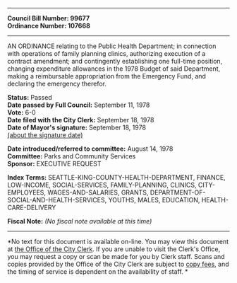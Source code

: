 * * * * *  
  
**Council Bill Number: [](#h0)[](#h2)99677**   
**Ordinance Number: 107668**  
  
* * * * *  
  
AN ORDINANCE relating to the Public Health Department; in connection with operations of family planning clinics, authorizing execution of a contract amendment; and contingently establishing one full-time position, changing expenditure allowances in the 1978 Budget of said Department, making a reimbursable appropriation from the Emergency Fund, and declaring the emergency therefor.  
  
**Status:** Passed   
**Date passed by Full Council:** September 11, 1978   
**Vote:** 6-0   
**Date filed with the City Clerk:** September 18, 1978   
**Date of Mayor's signature:** September 18, 1978   
[(about the signature date)](/~public/approvaldate.htm)   
  
  
**Date introduced/referred to committee:** August 14, 1978   
**Committee:** Parks and Community Services   
**Sponsor:** EXECUTIVE REQUEST   
  
**Index Terms:** SEATTLE-KING-COUNTY-HEALTH-DEPARTMENT, FINANCE, LOW-INCOME, SOCIAL-SERVICES, FAMILY-PLANNING, CLINICS, CITY-EMPLOYEES, WAGES-AND-SALARIES, GRANTS, DEPARTMENT-OF-SOCIAL-AND-HEALTH-SERVICES, YOUTHS, MALES, EDUCATION, HEALTH-CARE-DELIVERY  
  
**Fiscal Note:** *(No fiscal note available at this time)*  
  
* * * * *  
  
*No text for this document is available on-line. You may view this document at [the Office of the City Clerk](http://www.seattle.gov/leg/clerk/contactUs.htm). If you are unable to visit the Clerk's Office, you may request a copy or scan be made for you by Clerk staff. Scans and copies provided by the Office of the City Clerk are subject to [copy fees](http://clerk.seattle.gov/~public/clerkfees.htm), and the timing of service is dependent on the availability of staff. *  
  
  
